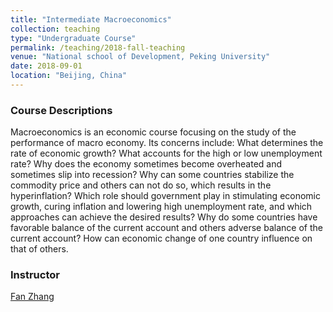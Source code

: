 ```yaml
---
title: "Intermediate Macroeconomics"
collection: teaching
type: "Undergraduate Course"
permalink: /teaching/2018-fall-teaching
venue: "National school of Development, Peking University"
date: 2018-09-01
location: "Beijing, China"
---
```


### Course Descriptions

Macroeconomics is an economic course focusing on the study of the performance of macro economy. Its concerns include: What determines the rate of economic growth? What accounts for the high or low unemployment rate? Why does the economy sometimes become overheated and sometimes slip into recession? Why can some countries stabilize the commodity price and others can not do so, which results in the hyperinflation? Which role should government play in stimulating economic growth, curing inflation and lowering high unemployment rate, and which approaches can achieve the desired results? Why do some countries have favorable balance of the current account and others adverse balance of the current account? How can economic change of one country influence on that of others.

### Instructor

[Fan Zhang](https://nsd.pku.edu.cn/szdw/fpjs/z1/262206.htm) 